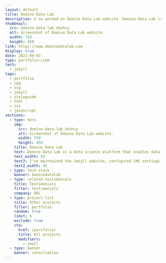 ```yaml
---
layout: default
title: Domino Data Lab
description: I've worked on Domino Data Lab website. Domino Data Lab is a data science platform that enables teams to rapidly develop and deploy breakthrough models.
thumbnail:
  src: domino-data-lab_nbvhcy
  alt: Screenshot of Domino Data Lab website.
  width: 759
  height: 459
link: https://www.dominodatalab.com
display: true
date: 2021-09-03
type: portfolio-item
tech:
  - jekyll
tags:
  - portfolio
  - spg
  - ssg
  - jekyll
  - styleguide
  - html
  - css
  - javascript
sections:
  - type: hero
    img:
      src: domino-data-lab_nbvhcy
      alt: Screenshot of Domino Data Lab website.
      width: 759
      height: 459
    title: Domino Data Lab
    text: Domino Data Lab is a data science platform that enables data science teams to rapidly develop and deploy models that drive breakthrough innovation and competitive advantage.
    text_width: 55
    text2: I've maintained the Jekyll website, configured CMS settings, and maintained frontend of the website.
    text2_width: 45
  - type: tech-stack
    banner: dominodatalab
  - type: related-testimonials
    title: Testimonials
    filter: testimonials
    company: DDL
  - type: project-list
    title: Other projects
    filter: portfolio
    random: true
    limit: 6
    exclude: true
    cta:
      href: /portfolio/
      title: All projects
      modifiers:
        - small
  - type: banner
    banner: consultation
---
```


